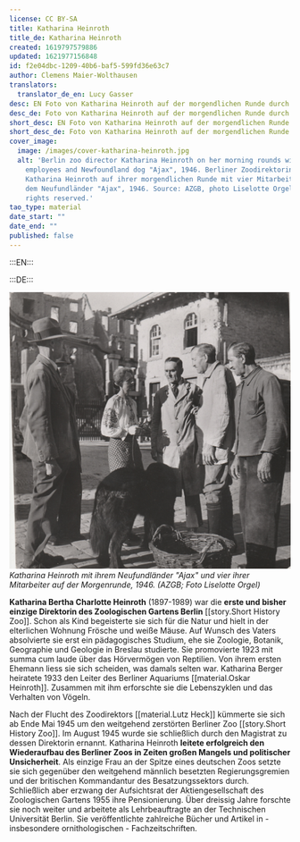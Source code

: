 ```yaml
---
license: CC BY-SA
title: Katharina Heinroth
title_de: Katharina Heinroth
created: 1619797579886
updated: 1621977156848
id: f2e04dbc-1209-40b6-baf5-599fd36e63c7
author: Clemens Maier-Wolthausen
translators:
  translator_de_en: Lucy Gasser
desc: EN Foto von Katharina Heinroth auf der morgendlichen Runde durch den Zoo
desc_de: Foto von Katharina Heinroth auf der morgendlichen Runde durch den Zoo
short_desc: EN Foto von Katharina Heinroth auf der morgendlichen Runde durch den Zoo
short_desc_de: Foto von Katharina Heinroth auf der morgendlichen Runde durch den Zoo
cover_image:
  image: /images/cover-katharina-heinroth.jpg
  alt: 'Berlin zoo director Katharina Heinroth on her morning rounds with four
    employees and Newfoundland dog "Ajax", 1946. Berliner Zoodirektorin
    Katharina Heinroth auf ihrer morgendlichen Runde mit vier Mitarbeitern und
    dem Neufundländer "Ajax", 1946. Source: AZGB, photo Liselotte Orgel. All
    rights reserved.'
tao_type: material
date_start: ""
date_end: ""
published: false
---
```


:::EN:::


:::DE:::

![Vier Männer, eine Frau und ein Hund](images\cmw\Heinroth_Morgenrunde_1946_LiselotteOrgel_S_3_63.jpg)
_Katharina Heinroth mit ihrem Neufundländer "Ajax" und vier ihrer Mitarbeiter auf der Morgenrunde, 1946. (AZGB; Foto Liselotte Orgel)_

**Katharina Bertha Charlotte Heinroth** (1897-1989) war die **erste und bisher einzige Direktorin des Zoologischen Gartens Berlin** [[story.Short History Zoo]]. Schon als Kind begeisterte sie sich für die Natur und hielt in der elterlichen Wohnung Frösche und weiße Mäuse. Auf Wunsch des Vaters absolvierte sie erst ein pädagogisches Studium, ehe sie Zoologie, Botanik, Geographie und Geologie in Breslau studierte. Sie promovierte 1923 mit summa cum laude über das Hörvermögen von Reptilien. Von ihrem ersten Ehemann liess sie sich scheiden, was damals selten war. Katharina Berger heiratete 1933 den Leiter des Berliner Aquariums [[material.Oskar Heinroth]]. Zusammen mit ihm erforschte sie die Lebenszyklen und das Verhalten von Vögeln.

Nach der Flucht des Zoodirektors [[material.Lutz Heck]] kümmerte sie sich ab Ende Mai 1945 um den weitgehend zerstörten Berliner Zoo [[story.Short History Zoo]]. Im August 1945 wurde sie schließlich durch den Magistrat zu dessen Direktorin ernannt. Katharina Heinroth **leitete erfolgreich den Wiederaufbau des Berliner Zoos in Zeiten großen Mangels und politischer Unsicherheit**. Als einzige Frau an der Spitze eines deutschen Zoos setzte sie sich gegenüber den weitgehend männlich besetzten Regierungsgremien und der britischen Kommandantur des Besatzungssektors durch. Schließlich aber erzwang der Aufsichtsrat der Aktiengesellschaft des Zoologischen Gartens 1955 ihre Pensionierung. Über dreissig Jahre forschte sie noch weiter und arbeitete als Lehrbeauftragte an der Technischen Universität Berlin. Sie veröffentlichte zahlreiche Bücher und Artikel in - insbesondere ornithologischen - Fachzeitschriften.